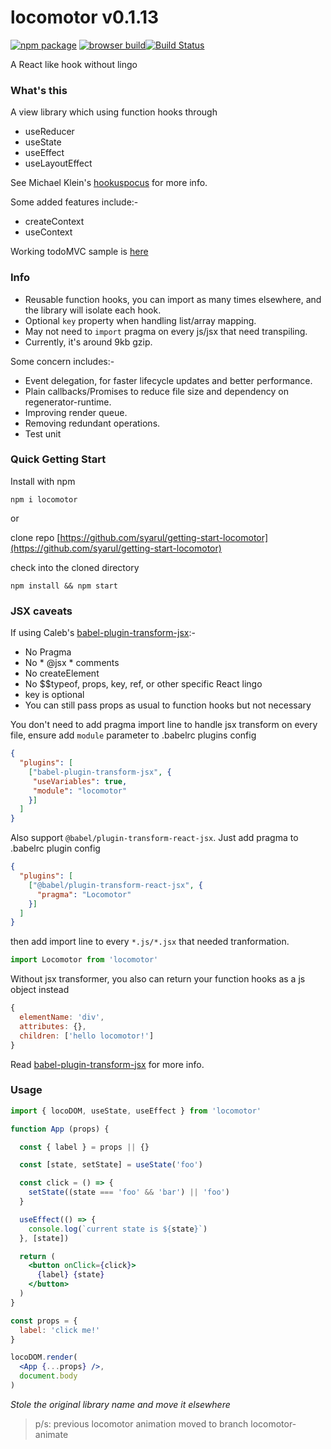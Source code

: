 # locomotor v0.1.13

[![npm package](https://img.shields.io/badge/npm-0.1.13-blue.svg)](https://www.npmjs.com/package/locomotor) [![browser build](https://img.shields.io/badge/unpkg-0.1.13-ff69b4.svg)](https://unpkg.com/locomotor@0.1.13/locomotor-min.js)[![Build Status](https://travis-ci.org/syarul/locomotor.svg?branch=v2)](https://travis-ci.org/syarul/locomotor)

A React like hook without lingo

### What's this
A view library which using function hooks through
- useReducer
- useState
- useEffect
- useLayoutEffect

See Michael Klein's [hookuspocus](https://github.com/michael-klein/hookuspocus) for more info.

Some added features include:-
- createContext
- useContext

Working todoMVC sample is [here](https://github.com/syarul/locomotor-todomvc)

### Info

- Reusable function hooks, you can import as many times elsewhere, and the library will isolate each hook.
- Optional ```key``` property when handling list/array mapping.
- May not need to ```import``` pragma on every js/jsx that need transpiling.
- Currently, it's around 9kb gzip.

Some concern includes:-
- Event delegation, for faster lifecycle updates and better performance.
- Plain callbacks/Promises to reduce file size and dependency on regenerator-runtime.
- Improving render queue.
- Removing redundant operations.
- Test unit

### Quick Getting Start

Install with npm

```npm i locomotor```

or

clone repo [https://github.com/syarul/getting-start-locomotor](https://github.com/syarul/getting-start-locomotor)

check into the cloned directory

```npm install && npm start```

### JSX caveats
If using Caleb's [babel-plugin-transform-jsx](https://github.com/calebmer/node_modules/tree/master/babel-plugin-transform-jsx):-
- No Pragma
- No * @jsx * comments
- No createElement
- No $$typeof, props, key, ref, or other specific React lingo
- key is optional
- You can still pass props as usual to function hooks but not necessary

You don't need to add pragma import line to handle jsx transform on every file, ensure add `module` parameter to .babelrc plugins config
```json
{
  "plugins": [
    ["babel-plugin-transform-jsx", {
     "useVariables": true,
     "module": "locomotor"
    }]
  ]
}
```

Also support ```@babel/plugin-transform-react-jsx```. Just add pragma to .babelrc plugin config
```json
{
  "plugins": [
    ["@babel/plugin-transform-react-jsx", {
      "pragma": "Locomotor"
    }]
  ]
}
```
then add import line to every ```*.js/*.jsx``` that needed tranformation.
```js
import Locomotor from 'locomotor'
```

Without jsx transformer, you also can return your function hooks as a js object instead
```js
{
  elementName: 'div',
  attributes: {},
  children: ['hello locomotor!']
}
```
Read [babel-plugin-transform-jsx](https://github.com/calebmer/node_modules/blob/master/babel-plugin-transform-jsx/README.md) for more info.

### Usage
```jsx
import { locoDOM, useState, useEffect } from 'locomotor'

function App (props) {

  const { label } = props || {}

  const [state, setState] = useState('foo')

  const click = () => {
    setState((state === 'foo' && 'bar') || 'foo')
  }

  useEffect(() => {
    console.log(`current state is ${state}`)
  }, [state])

  return (
    <button onClick={click}>
      {label} {state}
    </button>
  )
}

const props = {
  label: 'click me!'
}

locoDOM.render(
  <App {...props} />, 
  document.body
)

```

*Stole the original library name and move it elsewhere*
> p/s: previous locomotor animation moved to branch locomotor-animate